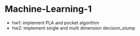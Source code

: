 # Machine-Learning-1
- hw1: implement PLA and pocket algorithm
- hw2: implement single and multi dimension decision_stump
